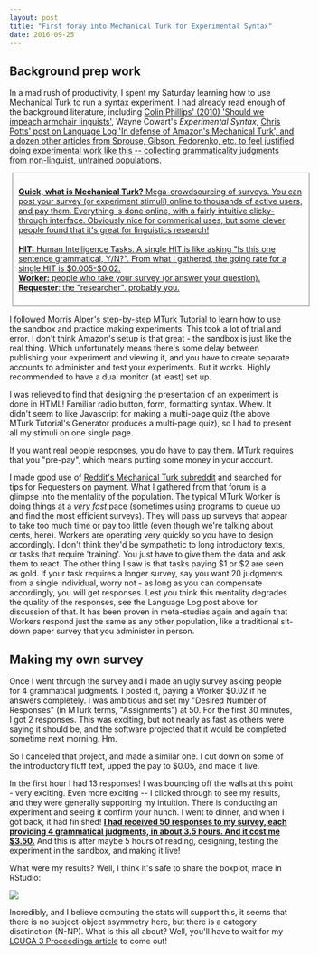 ```yaml
---
layout: post
title: "First foray into Mechanical Turk for Experimental Syntax"
date: 2016-09-25
---
```



<h2><span>Background prep work</span></h2>

<p>In a mad rush of productivity, I spent my Saturday learning how to use Mechanical Turk to run a syntax experiment. I had already read enough of the background literature, including <a href="http://www.colinphillips.net/wp-content/uploads/2014/08/phillips2010_armchairlinguistics.pdf">Colin Phillips' (2010) 'Should we impeach armchair linguists'</a>, Wayne Cowart's <i>Experimental Syntax</i>, <a href="http://languagelog.ldc.upenn.edu/nll/?p=1233">Chris Potts' post on Language Log 'In defense of Amazon's Mechanical Turk', and a dozen other articles from Sprouse, Gibson, Fedorenko, etc. to feel justified doing experimental work like this -- collecting grammaticality judgments from non-linguist, untrained populations.</p>
<div style="
    width: 100%;
    padding: 10px;
    border: 1px solid gray;
    margin: 5px;"><p><b>Quick, what is Mechanical Turk?</b> Mega-crowdsourcing of surveys. You can post your survey (or experiment stimuli) online to thousands of active users, and pay them. Everything is done online, with a fairly intuitive clicky-through interface. Obviously nice for commerical uses, but some clever people found that it's great for linguistics research!<br><br><b>HIT:</b> Human Intelligence Tasks. A single HIT is like asking "Is this one sentence grammatical, Y/N?". From what I gathered, the going rate for a single HIT is $0.005-$0.02.<br><b>Worker:</b> people who take your survey (or answer your question).<br><b>Requester</b>: the "researcher". probably you. </p></div>

<p>I followed <a href="http://mturk.mit.edu/tutorial/">Morris Alper's step-by-step MTurk Tutorial</a> to learn how to use the sandbox and practice making experiments. This took a lot of trial and error. I don't think Amazon's setup is that great - the sandbox is just like the real thing. Which unfortunately means there's some delay between publishing your experiment and viewing it, and you have to create separate accounts to administer and test your experiments. But it works. Highly recommended to have a dual monitor (at least) set up.</p>

<p>I was relieved to find that designing the presentation of an experiment is done in HTML! Familiar radio button, form, formatting syntax. Whew. It didn't seem to like Javascript for making a multi-page quiz (the above MTurk Tutorial's Generator produces a multi-page quiz), so I had to present all my stimuli on one single page.</p>

<p>If you want real people responses, you do have to pay them. MTurk requires that you "pre-pay", which means putting some money in your account. </p>

<p>I made good use of <a href="https://www.reddit.com/r/mturk/">Reddit's Mechanical Turk subreddit</a> and searched for tips for Requesters on payment. What I gathered from that forum is a glimpse into the mentality of the population. The typical MTurk Worker is doing things at a <i>very fast</i> pace (sometimes using programs to queue up and find the most efficient surveys). They will pass up surveys that appear to take too much time or pay too little (even though we're talking about cents, here). Workers are operating very quickly so you have to design accordingly. I don't think they'd be sympathetic to long introductory texts, or tasks that require 'training'. You just have to give them the data and ask them to react. The other thing I saw is that tasks paying $1 or $2 are seen as gold. If your task requires a longer survey, say you want 20 judgments from a single individual, worry not - as long as you can compensate accordingly, you will get responses. Lest you think this mentality degrades the quality of the responses, see the Language Log post above for discussion of that. It has been proven in meta-studies again and again that Workers respond just the same as any other population, like a traditional sit-down paper survey that you administer in person.</p>

<h2><span>Making my own survey</span></h2>

<p>Once I went through the survey and I made an ugly survey asking people for 4 grammatical judgments. I posted it, paying a Worker $0.02 if he answers completely. I was ambitious and set my "Desired Number of Responses" (in MTurk terms, "Assignments") at 50. For the first 30 minutes, I got 2 responses. This was exciting, but not nearly as fast as others were saying it should be, and the software projected that it would be completed sometime next morning. Hm. </p>

<p>So I canceled that project, and made a similar one. I cut down on some of the introductory fluff text, upped the pay to $0.05, and made it live. </p>

<p>In the first hour I had 13 responses! I was bouncing off the walls at this point - very exciting. Even more exciting -- I clicked through to see my results, and they were generally supporting my intuition. There is conducting an experiment and seeing it confirm your hunch. I went to dinner, and when I got back, it had finished! <b><u>I had received 50 responses to my survey, each providing 4 grammatical judgments, in about 3.5 hours. And it cost me $3.50.</u></b> And this is after maybe 5 hours of reading, designing, testing the experiment in the sandbox, and making it live!</p>

<p>What were my results? Well, I think it's safe to share the boxplot, made in RStudio:</p>

<img src="{{ site.url }}/assets/slash-boxplot.png">

<p>Incredibly, and I believe computing the stats will support this, it seems that there is no subject-object asymmetry here, but there is a category disctinction (N-NP). What is this all about? Well, you'll have to wait for my <a href="http://www.lsuga.com/conference/2016">LCUGA 3 Proceedings article</a> to come out!</p>
